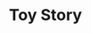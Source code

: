 ---
layout: fact-share
year: 
title: Toy Story
fact: The actor John Ratzenberger has appeared in 22 Pixar films, beginning with Toy Story in 1995.
---